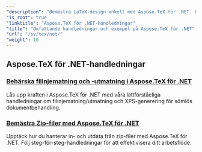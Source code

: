 ```yaml
---
"description": "Bemästra LaTeX-design enkelt med Aspose.TeX för .NET. Ladda ner för sömlös integration och utforska avancerad formatering, filhantering, licensiering och mer."
"is_root": true
"linktitle": "Aspose.TeX för .NET-handledningar"
"title": "Omfattande handledningar och exempel på Aspose.TeX för .NET"
"url": "/sv/tex/net/"
"weight": 10
---
```


## Aspose.TeX för .NET-handledningar
### [Behärska filinjematning och -utmatning i Aspose.TeX för .NET](./file-input-and-output/)
Lås upp kraften i Aspose.TeX för .NET med våra lättförståeliga handledningar om filinjematning/utmatning och XPS-generering för sömlös dokumentbehandling.
### [Bemästra Zip-filer med Aspose.TeX för .NET](./mastering-zip-file-io/)
Upptäck hur du hanterar in- och utdata från zip-filer med Aspose.TeX för .NET. Följ steg-för-steg-handledningar för att effektivisera ditt arbetsflöde.